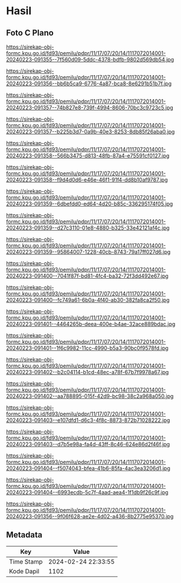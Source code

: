 # Hasil

## Foto C Plano

https://sirekap-obj-formc.kpu.go.id/fd93/pemilu/pdpr/11/17/07/20/14/1117072014001-20240223-091355--7f560d09-5ddc-4378-bdfb-9802d569db54.jpg

https://sirekap-obj-formc.kpu.go.id/fd93/pemilu/pdpr/11/17/07/20/14/1117072014001-20240223-091356--bb6b5ca9-6776-4a87-bca8-8e6291b51b7f.jpg

https://sirekap-obj-formc.kpu.go.id/fd93/pemilu/pdpr/11/17/07/20/14/1117072014001-20240223-091357--74b827e8-739f-4994-8606-70bc3c9723c5.jpg

https://sirekap-obj-formc.kpu.go.id/fd93/pemilu/pdpr/11/17/07/20/14/1117072014001-20240223-091357--b225b3d7-0a9b-40e3-8253-8db85f26aba0.jpg

https://sirekap-obj-formc.kpu.go.id/fd93/pemilu/pdpr/11/17/07/20/14/1117072014001-20240223-091358--566b3475-d813-48fb-87a4-e75591cf0127.jpg

https://sirekap-obj-formc.kpu.go.id/fd93/pemilu/pdpr/11/17/07/20/14/1117072014001-20240223-091358--f9d4d0d6-e46e-46f1-91f4-dd8b10af9787.jpg

https://sirekap-obj-formc.kpu.go.id/fd93/pemilu/pdpr/11/17/07/20/14/1117072014001-20240223-091359--6dbefdd0-ed64-4d20-b85c-336295174f05.jpg

https://sirekap-obj-formc.kpu.go.id/fd93/pemilu/pdpr/11/17/07/20/14/1117072014001-20240223-091359--d27c3110-01e8-4880-b325-33e42121af4c.jpg

https://sirekap-obj-formc.kpu.go.id/fd93/pemilu/pdpr/11/17/07/20/14/1117072014001-20240223-091359--95864007-1228-40cb-8743-79a17ff027d6.jpg

https://sirekap-obj-formc.kpu.go.id/fd93/pemilu/pdpr/11/17/07/20/14/1117072014001-20240223-091400--7041f87f-bd81-4fc4-ba32-72f3dd492e67.jpg

https://sirekap-obj-formc.kpu.go.id/fd93/pemilu/pdpr/11/17/07/20/14/1117072014001-20240223-091400--fc749a61-6b0a-4f40-ab30-382fa8ca2f50.jpg

https://sirekap-obj-formc.kpu.go.id/fd93/pemilu/pdpr/11/17/07/20/14/1117072014001-20240223-091401--4464265b-deea-400e-b4ae-32ace889bdac.jpg

https://sirekap-obj-formc.kpu.go.id/fd93/pemilu/pdpr/11/17/07/20/14/1117072014001-20240223-091401--1f6c9982-11cc-4990-b5a3-90bc0f9578fd.jpg

https://sirekap-obj-formc.kpu.go.id/fd93/pemilu/pdpr/11/17/07/20/14/1117072014001-20240223-091402--b2c04114-b1cd-48ec-a78f-67b7f9978a67.jpg

https://sirekap-obj-formc.kpu.go.id/fd93/pemilu/pdpr/11/17/07/20/14/1117072014001-20240223-091402--aa788895-015f-42d9-bc98-38c2a968a050.jpg

https://sirekap-obj-formc.kpu.go.id/fd93/pemilu/pdpr/11/17/07/20/14/1117072014001-20240223-091403--e107dfd1-d6c3-4f8c-8873-872b71028222.jpg

https://sirekap-obj-formc.kpu.go.id/fd93/pemilu/pdpr/11/17/07/20/14/1117072014001-20240223-091403--d7b5e98a-fa4d-43ff-8c46-624e86d2f46f.jpg

https://sirekap-obj-formc.kpu.go.id/fd93/pemilu/pdpr/11/17/07/20/14/1117072014001-20240223-091404--f5074043-bfea-41b6-85fa-4ac3ea3206d1.jpg

https://sirekap-obj-formc.kpu.go.id/fd93/pemilu/pdpr/11/17/07/20/14/1117072014001-20240223-091404--6993ecdb-5c7f-4aad-aea4-1f1db9f26c9f.jpg

https://sirekap-obj-formc.kpu.go.id/fd93/pemilu/pdpr/11/17/07/20/14/1117072014001-20240223-091356--9f06f628-ae2e-4d02-a436-8b2775e95370.jpg


## Metadata

| Key        | Value               |
| ---------- | ------------------- |
| Time Stamp | 2024-02-24 22:33:55 |
| Kode Dapil | 1102                |



